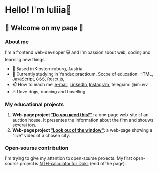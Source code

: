 # Hello! I'm Iuliia👋 
## 👀 Welcome on my page 👀

### About me

I'm a frontend web-developer 💻 and I'm passion about web, coding and learning new things.

- 📍 Based in Klosterneuburg, Austria.
- 🔋 Currently studying in Yandex practicum. Scope of education: HTML, JavaScript, CSS, React.js, 
- 📫 How to reach me: [e-mail](mailto:iuliia.makarova.au@gmail.com), [LinkedIn](https://www.linkedin.com/in/iuliia-makarova-8b2977263/), [Instagram](https://www.instagram.com/juliasgram_/), telegram: @miuvv
- 🔥 I love dogs, dancing and travelling.

### My educational projects

1. **Web-page project ["Do you need this?"](https://github.com/makarovaiuliia/EP-do-you-need-this):** a one-page web-site of an auction house. It presentes the information about the firm and shouws several lots.
2. **Web-page project ["Look out of the window"](https://github.com/makarovaiuliia/posmotri_v_okno):** a web-page showing a "live" video of a chosen city. 

### Open-sourse contribution

I'm trying to give my attention to open-sourse projects. My first open-sourse project is [NTH-calculator for Doka](https://doka.guide/css/child/) (end of the page).

<!--
**makarovaiuliia/makarovaiuliia** is a ✨ _special_ ✨ repository because its `README.md` (this file) appears on your GitHub profile.

Here are some ideas to get you started:

- 🔭 I’m currently working on ...
- 🌱 I’m currently learning ...
- 👯 I’m looking to collaborate on ...
- 🤔 I’m looking for help with ...
- 💬 Ask me about ...
- 📫 How to reach me: [e-mail](mailto:iuliia.makarova.au@gmail.com), telegram: @miuvv
- 😄 Pronouns: ...
- ⚡ Fun fact: ...
-->
